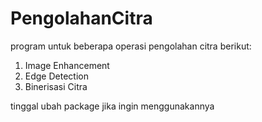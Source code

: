 # PengolahanCitra
 program untuk beberapa operasi pengolahan citra berikut:

1. Image Enhancement
2. Edge Detection
3. Binerisasi Citra

tinggal ubah package jika ingin menggunakannya
